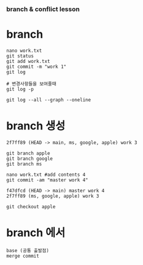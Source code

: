 ### branch & conflict lesson

# branch
```
nano work.txt
git status
git add work.txt
git commit -m "work 1"
git log

# 변경사항들을 보여줄때
git log -p

git log --all --graph --oneline
```

# branch 생성
```
2f7ff89 (HEAD -> main, ms, google, apple) work 3

git branch apple
git branch google
git branch ms

nano work.txt #add contents 4
git commit -am "master work 4"

f47dfcd (HEAD -> main) master work 4
2f7ff89 (ms, google, apple) work 3

git checkout apple
```

# branch 에서
```
base (공통 출발점)
merge commit
```
